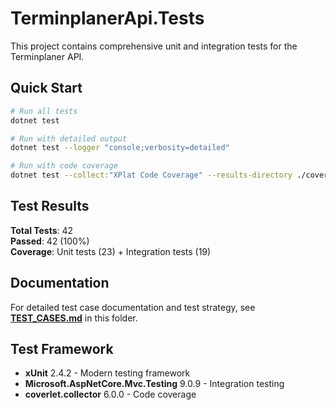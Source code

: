# TerminplanerApi.Tests

This project contains comprehensive unit and integration tests for the Terminplaner API.

## Quick Start

```bash
# Run all tests
dotnet test

# Run with detailed output
dotnet test --logger "console;verbosity=detailed"

# Run with code coverage
dotnet test --collect:"XPlat Code Coverage" --results-directory ./coverage
```

## Test Results

**Total Tests**: 42  
**Passed**: 42 (100%)  
**Coverage**: Unit tests (23) + Integration tests (19)

## Documentation

For detailed test case documentation and test strategy, see **[TEST_CASES.md](TEST_CASES.md)** in this folder.

## Test Framework

- **xUnit** 2.4.2 - Modern testing framework
- **Microsoft.AspNetCore.Mvc.Testing** 9.0.9 - Integration testing
- **coverlet.collector** 6.0.0 - Code coverage
